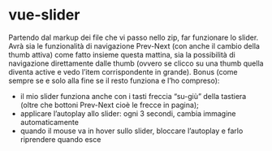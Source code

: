 # vue-slider

Partendo dal markup dei file che vi passo nello zip, far funzionare lo slider.
Avrà sia le funzionalità di navigazione Prev-Next (con anche il cambio della thumb attiva) come fatto insieme questa mattina,
sia la possibilità di navigazione direttamente dalle thumb (ovvero se clicco su una thumb quella diventa active e vedo l’item corrispondente in grande).
Bonus (come sempre se e solo alla fine se il resto funziona e l’ho compreso):
- il mio slider funziona anche con i tasti freccia “su-giù” della tastiera (oltre che bottoni Prev-Next cioè le frecce in pagina);
- applicare l’autoplay allo slider: ogni 3 secondi, cambia immagine automaticamente
- quando il mouse va in hover sullo slider, bloccare l’autoplay e farlo riprendere quando esce